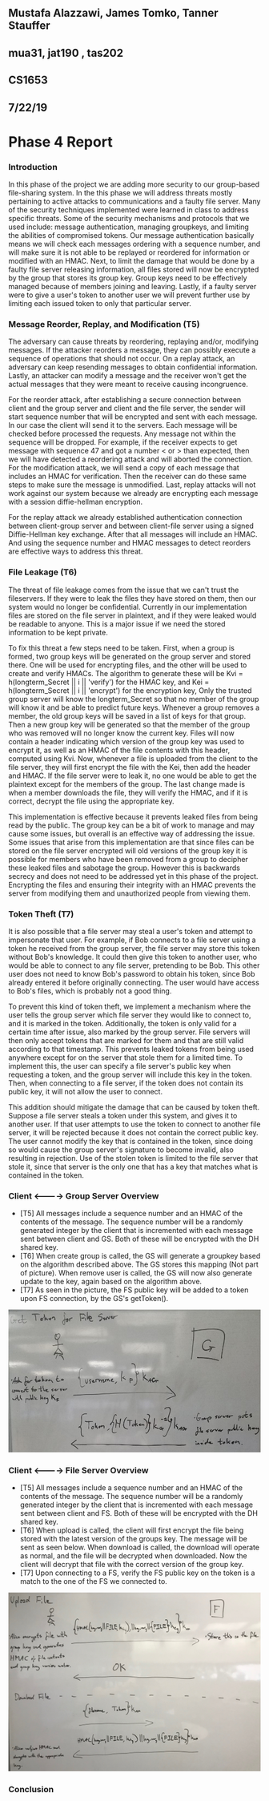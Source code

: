 ## Mustafa Alazzawi, James Tomko, Tanner Stauffer
## mua31, jat190 , tas202
## CS1653
## 7/22/19
# Phase 4 Report
### Introduction

In this phase of the project we are adding more security to our
group-based file-sharing system. In the this phase we will address
threats mostly pertaining to active attacks to communications and a
faulty file server. Many of the security techniques implemented were
learned in class to address specific threats. Some of the security
mechanisms and protocols that we used include: message authentication,
managing groupkeys, and limiting the abilities of compromised tokens.
Our message authentication basically means we will check each messages
ordering with a sequence number, and will make sure it is not able to be
replayed or reordered for information or modified with an HMAC. Next, to
limit the damage that would be done by a faulty file server releasing
information, all files stored will now be encrypted by the group that
stores its group key. Group keys need to be effectively managed because
of members joining and leaving. Lastly, if a faulty server were to give
a user's token to another user we will prevent further use by limiting
each issued token to only that particular server.

### Message Reorder, Replay, and Modification (T5)

The adversary can cause threats by reordering, replaying and/or, modifying messages. If the attacker reorders a message,
they can possibly execute a sequence of operations that should not occur. On a replay attack, an adversary can keep resending
messages to obtain confidential information. Lastly, an attacker can modify a message and the receiver won't get the actual
messages that they were meant to receive causing incongruence.

For the reorder attack, after establishing a secure connection between client and the group server and client and the file server,
the sender will start sequence number that will be encrypted and sent with each message. In our case the client will send it
to the servers. Each message will be checked before processed the requests. Any message not within the sequence will be
dropped. For example, if the receiver expects to get message with sequence 47 and got a number < or > than expected, then we will
have detected a reordering attack and will aborted the connection. For
the modification attack, we will send a copy of each message that
includes an HMAC for verification.
Then the receiver can do these same steps to make sure the message is unmodified. Last, replay attacks will not work
against our system because we already are encrypting each message with a session diffie-hellman encryption.

For the replay attack we already established authentication connection between client-group server and
between client-file server using a signed Diffie-Hellman key exchange.
After that all messages will include an HMAC. And using
the sequence number and HMAC messages to
detect reorders are effective ways to address this threat.

### File Leakage (T6)

The threat of file leakage comes from the issue that we can't trust the fileservers. If they were to leak the files they have stored on them, then our system would no longer be confidential. Currently in our implementation files are stored on the file server in plaintext, and if they were leaked would be readable to anyone. This is a major issue if we need the stored information to be kept private.

To fix this threat a few steps need to be taken. First, when a group is
formed, two group keys will be generated on the group server and stored
there. One will be used for encrypting files, and the other will be used
to create and verify HMACs. The algorithm to generate these will be Kvi
= h(longterm_Secret || i || 'verify') for the HMAC key, and Kei =
h(longterm_Secret || i || 'encrypt') for the encryption key, Only the
trusted group server will know the longterm_Secret so that no member of
the group will know it and be able to predict future keys. Whenever a
group removes a member, the old group keys will be saved in a list of
keys for that group. Then a new group key will be generated so that the
member of the group who was removed will no longer know the current key.
Files will now contain a header indicating which version of the group
key was used to encrypt it, as well as an HMAC of the file contents with
this header, computed using Kvi. Now, whenever a file is uploaded from
the client to the file server, they will first encrypt the file with the
Kei, then add the header and HMAC. If the file server were to leak it,
no one would be able to get the plaintext except for the members of the
group.  The last change made is when a member downloads the file, they
will verify the HMAC, and if it is correct, decrypt the file using the
appropriate key.

This implementation is effective because it prevents leaked files from
being read by the public. The group key can be a bit of work to manage
and may cause some issues, but overall is an effective way of addressing
the issue. Some issues that arise from this implementation are that
since files can be stored on the file server encrypted will old versions
of the group key it is possible for members who have been removed from a
group to decipher these leaked files and sabotage the group. However
this is backwards secrecy and does not need to be addressed yet in this
phase of the project. Encrypting the files and ensuring their integrity
with an HMAC prevents the server from modifying them and unauthorized
people from viewing them.

### Token Theft (T7)
It is also possible that a file server may steal a user's token and
attempt to impersonate that user. For example, if Bob connects to a file
server using a token he received from the group server, the file server
may store this token without Bob's knowledge. It could then give this
token to another user, who would be able to connect to any file server,
pretending to be Bob. This other user does not need to know Bob's
password to obtain his token, since Bob already entered it before
originally connecting. The user would have access to Bob's files, which
is probably not a good thing.

To prevent this kind of token theft, we implement a mechanism where the
user tells the group server which file server they would like to connect
to, and it is marked in the token. Additionally, the token is only valid
for a certain time after issue, also marked by the group server. File
servers will then only accept tokens that are marked for them and that
are still valid according to that timestamp. This prevents leaked tokens
from being used anywhere except for on the server that stole them for a
limited time. To implement this, the user can specify a file server's
public key when requesting a token, and the group server will include
this key in the token. Then, when connecting to a file server, if the
token does not contain its public key, it will not allow the user to
connect.

This addition should mitigate the damage that can be caused by token
theft. Suppose a file server steals a token under this system, and gives
it to another user. If that user attempts to use the token to connect to
another file server, it will be rejected because it does not contain the
correct public key. The user cannot modify the key that is contained in
the token, since doing so would cause the group server's signature to
become invalid, also resulting in rejection. Use of the stolen token is
limited to the file server that stole it, since that server is the only
one that has a key that matches what is contained in the token.

### Client <----> Group Server Overview
* [T5] All messages include a sequence number and an HMAC of the contents of the message. The sequence number will be a randomly generated integer by the client that is incremented with each message sent between client and GS. Both of these will be encrypted with the DH shared key.
* [T6] When create group is called, the GS will generate a groupkey based on the algorithm described above. The GS stores this mapping (Not part of picture). When remove user is called, the GS will now also generate update to the key, again based on the algorithm above.
* [T7] As seen in the picture, the FS public key will be added to a token upon FS connection, by the GS's getToken().

![Client - GS](report_img/p4_client_gs.jpg)

### Client <----> File Server Overview
* [T5] All messages include a sequence number and an HMAC of the contents of the message. The sequence number will be a randomly generated integer by the client that is incremented with each message sent between client and FS. Both of these will be encrypted with the DH shared key.
* [T6] When upload is called, the client will first encrypt the file being stored with the latest version of the groups key. The message will be sent as seen below. When download is called, the download will operate as normal, and the file will be decrypted when downloaded. Now the client will decrypt that file with the correct version of the group key.
* [T7] Upon connecting to a FS, verify the FS public key on the token is a match to the one of the FS we connected to.

![Client - GS](report_img/p4_client_fs.jpg)

### Conclusion
